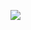 ![](https://capsule-render.vercel.app/api?type=waving&height=300&color=gradient&text=코딩하는%20김동현입니다&section=header&fontAlign=50&fontAlignY=44)

<!--
**Dom1046/Dom1046** is a ✨ _special_ ✨ repository because its `README.md` (this file) appears on your GitHub profile.

Here are some ideas to get you started:

- 🔭 I’m currently working on ...
- 🌱 I’m currently learning ...
- 👯 I’m looking to collaborate on ...
- 🤔 I’m looking for help with ...
- 💬 Ask me about ...
- 📫 How to reach me: ...
- 😄 Pronouns: ...
- ⚡ Fun fact: ...
-->
